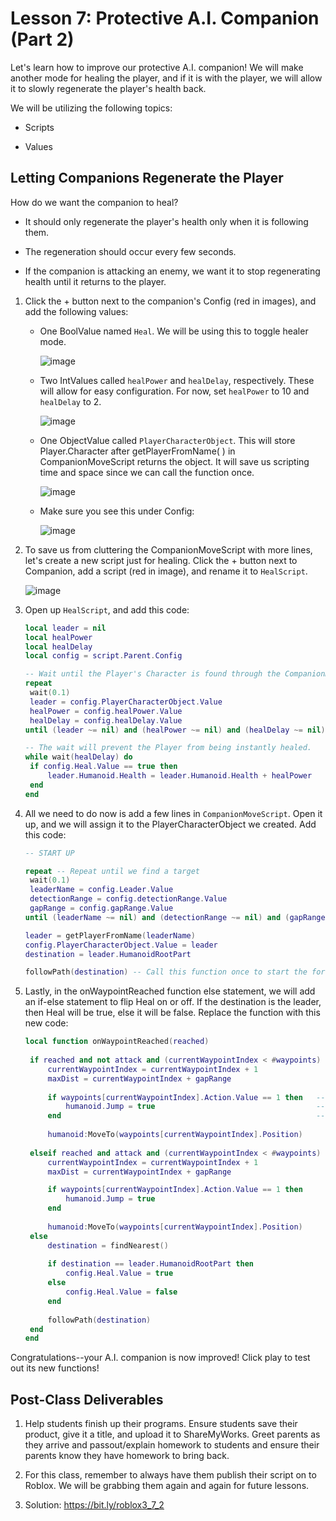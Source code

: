 
# Lesson 7: Protective A.I. Companion (Part 2)

Let's learn how to improve our protective A.I. companion! We will make another mode for healing the player, and if it is with the player, we will allow it to slowly regenerate the player's health back.

We will be utilizing the following topics:

- Scripts

- Values

  

## Letting Companions Regenerate the Player

How do we want the companion to heal?

- It should only regenerate the player's health only when it is following them.

- The regeneration should occur every few seconds.

- If the companion is attacking an enemy, we want it to stop regenerating health until it returns to the player.

  

1.  Click the + button next to the companion's Config (red in images), and add the following values:
    
    - One BoolValue named `Heal`. We will be using this to toggle healer mode.
    
      ![image](https://storage.googleapis.com/cm-image-repository.appspot.com/roblox_3/Deprecated%20Lessons/Lesson%20Plan%2007/36af3320-decf-4bf7-b8dd-ff2cbea69fc0.png)
    
    - Two IntValues called `healPower` and `healDelay`, respectively. These will allow for easy configuration. For now, set `healPower` to 10 and `healDelay` to 2.
    
      ![image](https://storage.googleapis.com/cm-image-repository.appspot.com/roblox_3/Deprecated%20Lessons/Lesson%20Plan%2007/ed00ce7a-4af3-45de-8157-fb867461ef69.png)
    
    - One ObjectValue called `PlayerCharacterObject`. This will store Player.Character after getPlayerFromName( ) in CompanionMoveScript returns the object. It will save us scripting time and space since we can call the function once.
    
      ![image](https://storage.googleapis.com/cm-image-repository.appspot.com/roblox_3/Deprecated%20Lessons/Lesson%20Plan%2007/28e6bb2a-55a0-4af3-8694-06d5169ae16e.png)
    
    - Make sure you see this under Config:
    
      ![image](https://storage.googleapis.com/cm-image-repository.appspot.com/roblox_3/Deprecated%20Lessons/Lesson%20Plan%2007/1ab68a0b-23fc-4baa-aef8-49071af6f280.png)

2. To save us from cluttering the CompanionMoveScript with more lines, let's create a new script just for healing. Click the + button next to Companion, add a script (red in image), and rename it to `HealScript`.

   ![image](https://storage.googleapis.com/cm-image-repository.appspot.com/roblox_3/Deprecated%20Lessons/Lesson%20Plan%2007/204860c0-8fba-405a-9b58-d244b3066be1.png)

3. Open up `HealScript`, and add this code: 
   ```lua
   local leader = nil
   local healPower
   local healDelay
   local config = script.Parent.Config
   
   -- Wait until the Player's Character is found through the CompanionMoveScript.
   repeat
   	wait(0.1)
   	leader = config.PlayerCharacterObject.Value
   	healPower = config.healPower.Value
   	healDelay = config.healDelay.Value
   until (leader ~= nil) and (healPower ~= nil) and (healDelay ~= nil)
   
   -- The wait will prevent the Player from being instantly healed.
   while wait(healDelay) do
   	if config.Heal.Value == true then
   		leader.Humanoid.Health = leader.Humanoid.Health + healPower
   	end
   end
   ```

4. All we need to do now is add a few lines in `CompanionMoveScript`. Open it up, and we will assign it to the PlayerCharacterObject we created. Add this code:

   ```lua
   -- START UP
   
   repeat -- Repeat until we find a target
   	wait(0.1)
   	leaderName = config.Leader.Value
   	detectionRange = config.detectionRange.Value
   	gapRange = config.gapRange.Value
   until (leaderName ~= nil) and (detectionRange ~= nil) and (gapRange ~= nil)
   
   leader = getPlayerFromName(leaderName)
   config.PlayerCharacterObject.Value = leader
   destination = leader.HumanoidRootPart
   
   followPath(destination) -- Call this function once to start the forever change
   ```

5. Lastly, in the onWaypointReached function else statement, we will add an if-else statement to flip Heal on or off. If the destination is the leader, then Heal will be true, else it will be false. Replace the function with this new code:

   ```lua
   local function onWaypointReached(reached)
   	
   	if reached and not attack and (currentWaypointIndex < #waypoints) and (maxDist < #waypoints) then -- Calculate a gap when following player and not attacking.
   		currentWaypointIndex = currentWaypointIndex + 1
   		maxDist = currentWaypointIndex + gapRange
   		
   		if waypoints[currentWaypointIndex].Action.Value == 1 then 	-- We want the humanoid to Jump ahead of time, so after
   			humanoid.Jump = true									-- the currentWaypointIndex increased by, we check to see if 
   		end															-- the Action is Jump.
   		
   		humanoid:MoveTo(waypoints[currentWaypointIndex].Position)
   		
   	elseif reached and attack and (currentWaypointIndex < #waypoints) then -- When attacking. No gap in order to touch zombies.
   		currentWaypointIndex = currentWaypointIndex + 1
   		maxDist = currentWaypointIndex + gapRange
   
   		if waypoints[currentWaypointIndex].Action.Value == 1 then
   			humanoid.Jump = true
   		end
   		
   		humanoid:MoveTo(waypoints[currentWaypointIndex].Position)
   	else
   		destination = findNearest()
   		
   		if destination == leader.HumanoidRootPart then
   			config.Heal.Value = true
   		else
   			config.Heal.Value = false
   		end
   		
   		followPath(destination)
   	end
   end
   ```

Congratulations--your A.I. companion is now improved! Click play to test out its new functions!

## Post-Class Deliverables

1.  Help students finish up their programs. Ensure students save their product, give it a title, and upload it to ShareMyWorks. Greet parents as they arrive and passout/explain homework to students and ensure their parents know they have homework to bring back.

2.  For this class, remember to always have them publish their script on to Roblox. We will be grabbing them again and again for future lessons.

3.  Solution: https://bit.ly/roblox3_7_2
